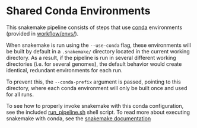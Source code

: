 # Shared Conda Environments

This snakemake pipeline consists of steps that use [conda](https://docs.conda.io/en/latest/index.html) environments (provided in [workflow/envs/](../workflow/envs/)). 

When snakemake is run using the `--use-conda` flag, these environments will be built by default in a `.snakemake/` directory located in the current working directory. As a result, if the pipeline is run in several different working directories (i.e. for several genomes), the default behavior would create identical, redundant environments for each run. 

To prevent this, the `--conda-prefix` argument is passed, pointing to this directory, where each conda environment will only be built once and used for all runs.

To see how to properly invoke snakemake with this conda configuration, see the included [run_pipeline.sh](../example_run/run_pipeline.sh) shell script. To read more about executing snakemake with conda, see the [snakemake documentation](https://snakemake.readthedocs.io/en/v5.20.1/executing/cli.html#CONDA)
